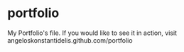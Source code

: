 portfolio
=========

My Portfolio's file. If you would like to see it in action, visit angeloskonstantidelis.github.com/portfolio

